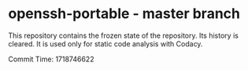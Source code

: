 # openssh-portable - master branch

This repository contains the frozen state of the repository.
Its history is cleared. It is used only for static code
analysis with Codacy.

Commit Time: 1718746622